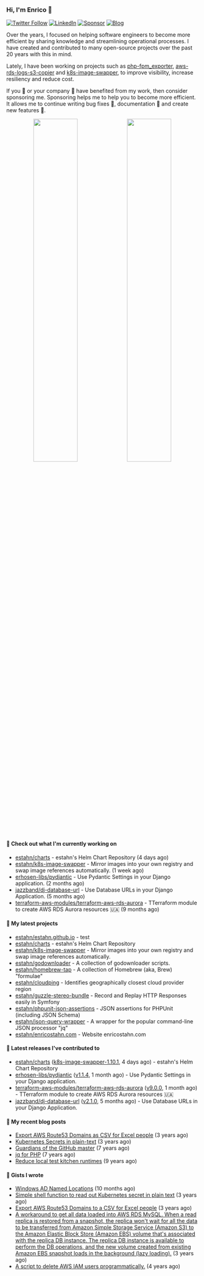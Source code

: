 ### Hi, I'm Enrico 👋

[![Twitter Follow](https://img.shields.io/twitter/follow/estahn?color=green&logo=twitter&style=for-the-badge)](http://twitter.com/estahn)
[![LinkedIn](https://img.shields.io/badge/LinkedIn--%20?style=for-the-badge&logo=linkedin&color=green)](https://linkedin.com/in/enricostahn)
[![Sponsor](https://img.shields.io/github/sponsors/estahn?color=green&logo=github-sponsors&style=for-the-badge)](https://github.com/sponsors/estahn)
[![Blog](https://img.shields.io/badge/Blog--%20?style=for-the-badge&logo=blog&color=green)](https://enricotahn.com)

Over the years, I focused on helping software engineers to become more efficient by sharing knowledge and streamlining operational processes. I have created and contributed to many open-source projects over the past 20 years with this in mind.

Lately, I have been working on projects such as [php-fpm_exporter](https://github.com/hipages/php-fpm_exporter), [aws-rds-logs-s3-copier](https://github.com/hipagesgroup/aws-rds-logs-s3-copier) and [k8s-image-swapper](https://github.com/estahn/k8s-image-swapper), to improve visibility, increase resiliency and reduce cost.

If you :bust_in_silhouette: or your company :office: have benefited from my work, then consider sponsoring me. Sponsoring helps me to help you to become more efficient. It allows me to continue writing bug fixes :bug:, documentation :memo: and create new features :unicorn:.

<p align="center">
  <img width="48%" src="https://github-readme-stats.vercel.app/api?username=estahn&show_icons=true&theme=default" />
  <img width="48%" src="https://github-readme-streak-stats.herokuapp.com/?user=estahn&theme=default" />
</p>

#### 👷 Check out what I'm currently working on

- [estahn/charts](https://github.com/estahn/charts) - estahn&#39;s Helm Chart Repository (4 days ago)
- [estahn/k8s-image-swapper](https://github.com/estahn/k8s-image-swapper) - Mirror images into your own registry and swap image references automatically. (1 week ago)
- [erhosen-libs/pydjantic](https://github.com/erhosen-libs/pydjantic) - Use Pydantic Settings in your Django application. (2 months ago)
- [jazzband/dj-database-url](https://github.com/jazzband/dj-database-url) - Use Database URLs in your Django Application. (5 months ago)
- [terraform-aws-modules/terraform-aws-rds-aurora](https://github.com/terraform-aws-modules/terraform-aws-rds-aurora) - TTerraform module to create AWS RDS Aurora resources 🇺🇦 (9 months ago)

#### 🌱 My latest projects

- [estahn/estahn.github.io](https://github.com/estahn/estahn.github.io) - test
- [estahn/charts](https://github.com/estahn/charts) - estahn&#39;s Helm Chart Repository
- [estahn/k8s-image-swapper](https://github.com/estahn/k8s-image-swapper) - Mirror images into your own registry and swap image references automatically.
- [estahn/godownloader](https://github.com/estahn/godownloader) - A collection of godownloader scripts.
- [estahn/homebrew-tap](https://github.com/estahn/homebrew-tap) - A collection of Homebrew (aka, Brew) &#34;formulae&#34;
- [estahn/cloudping](https://github.com/estahn/cloudping) - Identifies geographically closest cloud provider region
- [estahn/guzzle-stereo-bundle](https://github.com/estahn/guzzle-stereo-bundle) - Record and Replay HTTP Responses easily in Symfony
- [estahn/phpunit-json-assertions](https://github.com/estahn/phpunit-json-assertions) - JSON assertions for PHPUnit (including JSON Schema)
- [estahn/json-query-wrapper](https://github.com/estahn/json-query-wrapper) - A wrapper for the popular command-line JSON processor &#34;jq&#34;
- [estahn/enricostahn.com](https://github.com/estahn/enricostahn.com) - Website enricostahn.com

#### 🔭 Latest releases I've contributed to

- [estahn/charts](https://github.com/estahn/charts) ([k8s-image-swapper-1.10.1](https://github.com/estahn/charts/releases/tag/k8s-image-swapper-1.10.1), 4 days ago) - estahn&#39;s Helm Chart Repository
- [erhosen-libs/pydjantic](https://github.com/erhosen-libs/pydjantic) ([v1.1.4](https://github.com/erhosen-libs/pydjantic/releases/tag/v1.1.4), 1 month ago) - Use Pydantic Settings in your Django application.
- [terraform-aws-modules/terraform-aws-rds-aurora](https://github.com/terraform-aws-modules/terraform-aws-rds-aurora) ([v9.0.0](https://github.com/terraform-aws-modules/terraform-aws-rds-aurora/releases/tag/v9.0.0), 1 month ago) - TTerraform module to create AWS RDS Aurora resources 🇺🇦
- [jazzband/dj-database-url](https://github.com/jazzband/dj-database-url) ([v2.1.0](https://github.com/jazzband/dj-database-url/releases/tag/v2.1.0), 5 months ago) - Use Database URLs in your Django Application.

#### 📜 My recent blog posts

- [Export AWS Route53 Domains as CSV for Excel people](https://enricostahn.com/post/export-route53-domains-to-csv/) (3 years ago)
- [Kubernetes Secrets in plain-text](https://enricostahn.com/post/kubernetes-secrets-in-plaintext/) (3 years ago)
- [Guardians of the GitHub master](https://enricostahn.com/post/2016-03-27-guardians-of-the-github-master/) (7 years ago)
- [jq for PHP](https://enricostahn.com/post/2016-03-05-jq-for-php/) (7 years ago)
- [Reduce local test kitchen runtimes](https://enricostahn.com/post/2015-03-17-reduce-local-test-kitchen-runtimes/) (9 years ago)

#### 📓 Gists I wrote

- [Windows AD Named Locations](https://gist.github.com/3bc4165706f517b26bcf75ee21d33ecd) (10 months ago)
- [Simple shell function to read out Kubernetes secret in plain text](https://gist.github.com/6b8cfac387ffacc8738cbe2ffb675932) (3 years ago)
- [Export AWS Route53 Domains to a CSV for Excel people](https://gist.github.com/33ee9f0ecede6416a168489a7a24ee24) (3 years ago)
- [A workaround to get all data loaded into AWS RDS MySQL. When a read replica is restored from a snapshot, the replica won&#39;t wait for all the data to be transferred from Amazon Simple Storage Service (Amazon S3) to the Amazon Elastic Block Store (Amazon EBS) volume that&#39;s associated with the replica DB instance. The replica DB instance is available to perform the DB operations, and the new volume created from existing Amazon EBS snapshot loads in the background (lazy loading).](https://gist.github.com/8f829cec789ebe5800e99d2dc83ead1b) (3 years ago)
- [A script to delete AWS IAM users programmatically.](https://gist.github.com/b93d19f117a1b0cca90bc4567770c042) (4 years ago)
